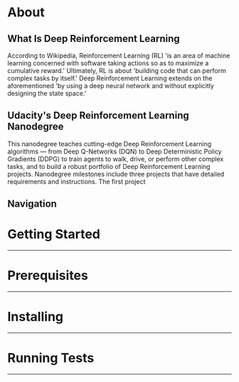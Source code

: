 <h1>About</h1>
<h2>What Is Deep Reinforcement Learning</h2>
According to Wikipedia, Reinforcement Learning (RL) 'is an area of machine learning concerned with software taking actions so as to maximize a cumulative reward.'  Ultimately, RL is about 'building code that can perform complex tasks by itself.'  Deep Reinforcement Learning extends on the aforementioned 'by using a deep neural network and without explicitly designing the state space.'
<h2>Udacity's Deep Reinforcement Learning Nanodegree</h2>
This nanodegree teaches cutting-edge Deep Reinforcement Learning algorithms — from Deep Q-Networks (DQN) to Deep Deterministic Policy Gradients (DDPG) to train agents to walk, drive, or perform other complex tasks, and to build a robust portfolio of Deep Reinforcement Learning projects.
Nanodegree milestones include three projects that have detailed requirements and instructions. The first project 
<h2>Navigation</h2>
<h1>Getting Started</h1>
<hr></hr>
<h1>Prerequisites</h1>
<hr></hr>
<h1>Installing</h1>
<hr></hr>
<h1>Running Tests</h1>
<hr></hr>




